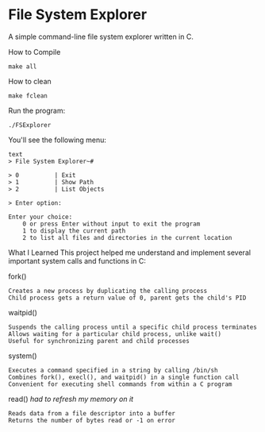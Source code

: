 # File System Explorer
A simple command-line file system explorer written in C.

How to Compile

    make all

How to clean

    make fclean

Run the program:

    ./FSExplorer


You'll see the following menu:

    text
    > File System Explorer~#

    > 0          | Exit
    > 1          | Show Path
    > 2          | List Objects

    > Enter option:

    Enter your choice:
        0 or press Enter without input to exit the program
        1 to display the current path
        2 to list all files and directories in the current location

What I Learned
This project helped me understand and implement several important system calls and functions in C:

fork()

    Creates a new process by duplicating the calling process
    Child process gets a return value of 0, parent gets the child's PID

waitpid()

    Suspends the calling process until a specific child process terminates
    Allows waiting for a particular child process, unlike wait()
    Useful for synchronizing parent and child processes

system()

    Executes a command specified in a string by calling /bin/sh
    Combines fork(), execl(), and waitpid() in a single function call
    Convenient for executing shell commands from within a C program

read() *had to refresh my memory on it*

    Reads data from a file descriptor into a buffer
    Returns the number of bytes read or -1 on error
